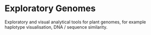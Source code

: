 # Exploratory Genomes
Exploratory and visual analytical tools for plant genomes, for example haplotype visualisation, DNA / sequence similarity.
